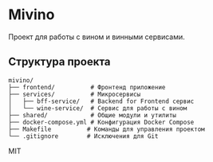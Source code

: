# Mivino

Проект для работы с вином и винными сервисами.

## Структура проекта

```
mivino/
├── frontend/          # Фронтенд приложение
├── services/          # Микросервисы
│   ├── bff-service/   # Backend for Frontend сервис
│   └── wine-service/  # Сервис для работы с вином
├── shared/            # Общие модули и утилиты
├── docker-compose.yml # Конфигурация Docker Compose
├── Makefile          # Команды для управления проектом
└── .gitignore        # Исключения для Git
```

MIT 
